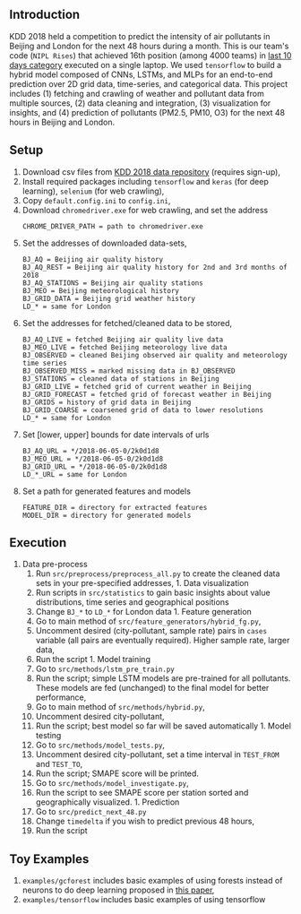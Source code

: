 ## Introduction

KDD 2018 held a competition to predict the intensity of air pollutants in Beijing and London for the next 48 hours during a month.
This is our team's code (`NIPL Rises`) that achieved 16th position (among 4000 teams) in [last 10 days category](https://biendata.com/competition/kdd_2018/ranking_last10/) executed on a single laptop.
We used `tensorflow` to build a hybrid model composed of CNNs, LSTMs, and MLPs for an end-to-end prediction over 2D grid data, time-series, and categorical data. This project includes (1) fetching and crawling of weather and pollutant data from multiple sources,
(2) data cleaning and integration, (3) visualization for insights,
and (4) prediction of pollutants (PM2.5, PM10, O3) for the next 48 hours in Beijing and London.

## Setup

1. Download csv files from [KDD 2018 data repository]((https://biendata.com/competition/kdd_2018/data/)) (requires sign-up),
1. Install required packages including `tensorflow` and `keras` (for deep learning), `selenium` (for web crawling),
1. Copy `default.config.ini` to `config.ini`,
1. Download `chromedriver.exe` for web crawling, and set the address
    ```
    CHROME_DRIVER_PATH = path to chromedriver.exe
    ```
1. Set the addresses of downloaded data-sets,
    ```
    BJ_AQ = Beijing air quality history
    BJ_AQ_REST = Beijing air quality history for 2nd and 3rd months of 2018
    BJ_AQ_STATIONS = Beijing air quality stations
    BJ_MEO = Beijing meteorological history
    BJ_GRID_DATA = Beijing grid weather history
    LD_* = same for London
    ```
1. Set the addresses for fetched/cleaned data to be stored,
    ```
    BJ_AQ_LIVE = fetched Beijing air quality live data
    BJ_MEO_LIVE = fetched Beijing meteorology live data
    BJ_OBSERVED = cleaned Beijing observed air quality and meteorology time series
    BJ_OBSERVED_MISS = marked missing data in BJ_OBSERVED
    BJ_STATIONS = cleaned data of stations in Beijing
    BJ_GRID_LIVE = fetched grid of current weather in Beijing
    BJ_GRID_FORECAST = fetched grid of forecast weather in Beijing
    BJ_GRIDS = history of grid data in Beijing
    BJ_GRID_COARSE = coarsened grid of data to lower resolutions
    LD_* = same for London
    ```
1. Set [lower, upper] bounds for date intervals of urls
    ```
    BJ_AQ_URL = */2018-06-05-0/2k0d1d8
    BJ_MEO_URL = */2018-06-05-0/2k0d1d8
    BJ_GRID_URL = */2018-06-05-0/2k0d1d8
    LD_*_URL = same for London
    ````
1. Set a path for generated features and models
    ```
    FEATURE_DIR = directory for extracted features
    MODEL_DIR = directory for generated models
    ```

## Execution

   1. Data pre-process
        1. Run `src/preprocess/preprocess_all.py` to create the cleaned data sets in your pre-specified addresses,
    1. Data visualization
        1. Run scripts in `src/statistics` to gain basic insights about value distributions, time series and geographical positions
        1. Change `BJ_*` to `LD_*` for London data
    1. Feature generation
        1. Go to main method of `src/feature_generators/hybrid_fg.py`,
        1. Uncomment desired (city-pollutant, sample rate) pairs in `cases` variable (all pairs are eventually required). Higher sample rate, larger data,
        1. Run the script
    1. Model training
        1. Go to `src/methods/lstm_pre_train.py`
        1. Run the script; simple LSTM models are pre-trained for all pollutants.
        These models are fed (unchanged) to the final model for better performance,
        1. Go to main method of `src/methods/hybrid.py`,
        1. Uncomment desired city-pollutant,
        1. Run the script; best model so far will be saved automatically
    1. Model testing
        1. Go to `src/methods/model_tests.py`,
        1. Uncomment desired city-pollutant, set a time interval in `TEST_FROM` and `TEST_TO`,
        1. Run the script; SMAPE score will be printed.
        1. Go to `src/methods/model_investigate.py`,
        1. Run the script to see SMAPE score per station sorted and geographically visualized.
    1. Prediction
        1. Go to `src/predict_next_48.py`
        1. Change `timedelta` if you wish to predict previous 48 hours,
        1. Run the script

## Toy Examples

1. `examples/gcforest` includes basic examples of using forests instead of neurons
to do deep learning proposed in [this paper](https://arxiv.org/abs/1702.08835),
2. `examples/tensorflow` includes basic examples of using tensorflow